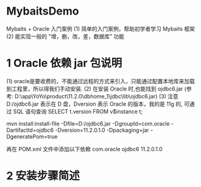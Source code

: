 # MybaitsDemo
Mybaits + Oracle 入门案例
(1) 简单的入门案例，帮助初学者学习 Mybaits 框架
(2) 能实现一般的 "增，删，改，差，数据库" 功能

# 1 Oracle 依赖 jar 包说明
(1) oracle是要收费的，不能通过远程的方式来引入，只能通过配置本地库来加载到工程里，所以得我们手动安装.
(2) 在安装 Oracle 时,也能找到 ojdbc6.jar (参考: D:\app\YoYo\product\11.2.0\dbhome_1\jdbc\lib\ojdbc6.jar)
(3) 注意 D:/ojdbc6.jar 表示在 D 盘，Dversion 表示 Oracle 的版本，我的是 11g 的, 
    可通过 SQL 语句查询 SELECT t.version FROM v$instance t;
	
mvn install:install-file -Dfile=D:/ojdbc6.jar -DgroupId=com.oracle -DartifactId=ojdbc6 -Dversion=11.2.0.1.0 -Dpackaging=jar -DgeneratePom=true

再在 POM.xml 文件中添加以下依赖
<dependency>
	<groupId>com.oracle</groupId>
	<artifactId>ojdbc6</artifactId>
	<version>11.2.0.1.0</version>
</dependency>

# 2 安装步骤简述
